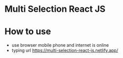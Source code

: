 # Multi Selection React JS

# How to use
- use browser mobile phone and internet is online
- typing url https://multi-selection-react-js.netlify.app/